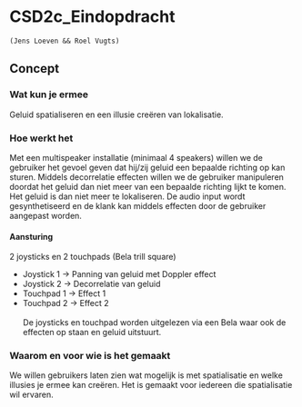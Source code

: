 # CSD2c_Eindopdracht

    (Jens Loeven && Roel Vugts)

## Concept
### Wat kun je ermee
Geluid spatialiseren en een illusie creëren van lokalisatie.

### Hoe werkt het
Met een multispeaker installatie (minimaal 4 speakers) willen we de gebruiker het gevoel geven dat hij/zij geluid een bepaalde richting op kan sturen. Middels decorrelatie effecten willen we de gebruiker manipuleren doordat het geluid dan niet meer van een bepaalde richting lijkt te komen. Het geluid is dan niet meer te lokaliseren. 
De audio input wordt gesynthetiseerd en de klank kan middels effecten door de gebruiker aangepast worden.

#### Aansturing
2 joysticks en 2 touchpads (Bela trill square) <br>
* Joystick 1 -> Panning van geluid met Doppler effect <br>
* Joystick 2 -> Decorrelatie van geluid <br>
* Touchpad 1 -> Effect 1 <br>
* Touchpad 2 -> Effect 2 <br>
<br>De joysticks en touchpad worden uitgelezen via een Bela waar ook de effecten op staan en geluid uitstuurt.

### Waarom en voor wie is het gemaakt
We willen gebruikers laten zien wat mogelijk is met spatialisatie en welke illusies je ermee kan creëren. Het is gemaakt voor iedereen die spatialisatie wil ervaren.
